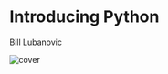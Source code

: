 # Introducing Python
Bill Lubanovic

![cover](https://user-images.githubusercontent.com/60989190/143877290-a200e604-14a9-4000-a52c-4c3469ce96b1.png)
